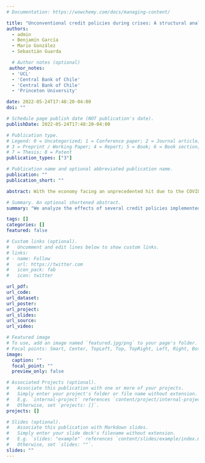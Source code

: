 ```yaml
---
# Documentation: https://wowchemy.com/docs/managing-content/

title: "Unconventional credit policies during crises: A structural analysis of the Chilean experience during the COVID-19 pandemic"
authors:
  - admin
  - Benjamín García
  - Mario González
  - Sebastián Guarda

  # Author notes (optional)
 author_notes:
  - 'UCL'
  - 'Central Bank of Chile'
  - 'Central Bank of Chile'
  - 'Princeton University' 

date: 2022-05-24T17:48:20-04:00
doi: ""

# Schedule page publish date (NOT publication's date).
publishDate: 2022-05-24T17:48:20-04:00

# Publication type.
# Legend: 0 = Uncategorized; 1 = Conference paper; 2 = Journal article;
# 3 = Preprint / Working Paper; 4 = Report; 5 = Book; 6 = Book section;
# 7 = Thesis; 8 = Patent
publication_types: ["3"]

# Publication name and optional abbreviated publication name.
publication: ""
publication_short: ""

abstract: With the economy facing an unprecedented hit due to the COVID-19 pandemic, the Central Bank of Chile and the Chilean government jointly implemented several programs aimed at increasing liquidity and maintaining the flow of funds in the economy. In this paper, we extend the model described in Calani et al. (2022), a structural large-scale DSGE model with a financial system and financial frictions, to assess the impact of the different credit programs implemented during the COVID-19 crisis. We find that the policies’ most significant impact was due to the FOGAPE program and from their joint ability to reduce credit risk. The quantitative analysis carried on in this paper shows that the contraction of GDP in 2020 was between 2.7 and 5.4 percentage points milder thanks to the implemented liquidity and credit policies.

# Summary. An optional shortened abstract.
summary: "We analyze the effects of several credit policies implemented in Chile during the COVID-19 pandemic."

tags: []
categories: []
featured: false

# Custom links (optional).
#   Uncomment and edit lines below to show custom links.
# links:
# - name: Follow
#   url: https://twitter.com
#   icon_pack: fab
#   icon: twitter

url_pdf:
url_code:
url_dataset:
url_poster:
url_project:
url_slides:
url_source:
url_video:

# Featured image
# To use, add an image named `featured.jpg/png` to your page's folder.
# Focal points: Smart, Center, TopLeft, Top, TopRight, Left, Right, BottomLeft, Bottom, BottomRight.
image:
  caption: ""
  focal_point: ""
  preview_only: false

# Associated Projects (optional).
#   Associate this publication with one or more of your projects.
#   Simply enter your project's folder or file name without extension.
#   E.g. `internal-project` references `content/project/internal-project/index.md`.
#   Otherwise, set `projects: []`.
projects: []

# Slides (optional).
#   Associate this publication with Markdown slides.
#   Simply enter your slide deck's filename without extension.
#   E.g. `slides: "example"` references `content/slides/example/index.md`.
#   Otherwise, set `slides: ""`.
slides: ""
---
```

